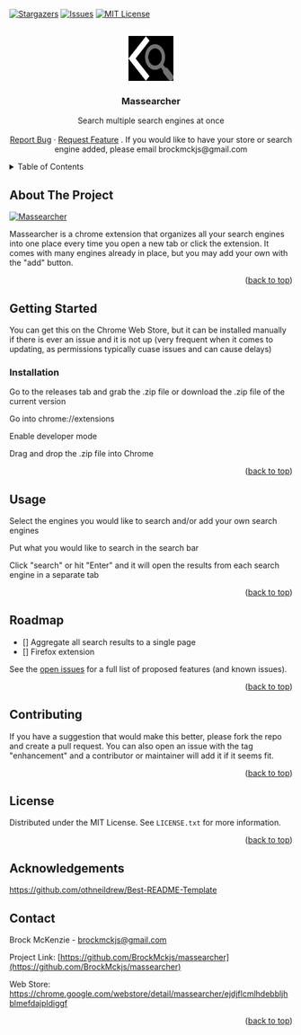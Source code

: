 <div id="top"></div>




<!-- PROJECT SHIELDS -->
<!--
*** I'm using markdown "reference style" links for readability.
*** Reference links are enclosed in brackets [ ] instead of parentheses ( ).
*** See the bottom of this document for the declaration of the reference variables
*** for contributors-url, forks-url, etc. This is an optional, concise syntax you may use.
*** https://www.markdownguide.org/basic-syntax/#reference-style-links
-->
[![Stargazers][stars-shield]][stars-url]
[![Issues][issues-shield]][issues-url]
[![MIT License][license-shield]][license-url]


<!-- PROJECT LOGO -->
<br />
<div align="center">
  <a href="https://github.com/BrockMckjs/massearcher">
    <img src="dist/images/promoart.png" alt="Logo" width="80" height="80">
  </a>

<h3 align="center">Massearcher</h3>

  <p align="center">
    Search multiple search engines at once
    <br />
    <br />
    <a href="https://github.com/BrockMckjs/massearcher/issues">Report Bug</a>
    ·
    <a href="https://github.com/BrockMckjs/massearcher/issues">Request Feature</a>
    .
    <a> If you would like to have your store or search engine added, please email brockmckjs@gmail.com</a>
  </p>
</div>



<!-- TABLE OF CONTENTS -->
<details>
  <summary>Table of Contents</summary>
  <ol>
    <li>
      <a href="#about-the-project">About The Project</a>
    </li>
    <li>
      <a href="#getting-started">Getting Started</a>
      <ul>
        <li><a href="#installation">Installation</a></li>
      </ul>
    </li>
    <li><a href="#usage">Usage</a></li>
    <li><a href="#roadmap">Roadmap</a></li>
    <li><a href="#contributing">Contributing</a></li>
    <li><a href="#license">License</a></li>
    <li><a href="#contact">Contact</a></li>
  </ol>
</details>



<!-- ABOUT THE PROJECT -->
## About The Project

[![Massearcher][product-screenshot]](https://file.coffee/u/onwuaU2KBxARYS.png)

Massearcher is a chrome extension that organizes all your search engines into one place every time you open a new tab or click the extension. It comes with many engines already in place, but you may add your own with the "add" button.

<p align="right">(<a href="#top">back to top</a>)</p>




<!-- GETTING STARTED -->
## Getting Started

You can get this on the Chrome Web Store, but it can be installed manually if there is ever an issue and it is not up (very frequent when it comes to updating, as permissions typically cuase issues and can cause delays)


### Installation

Go to the releases tab and grab the .zip file or download the .zip file of the current version

Go into chrome://extensions

Enable developer mode

Drag and drop the .zip file into Chrome

<p align="right">(<a href="#top">back to top</a>)</p>



<!-- USAGE EXAMPLES -->
## Usage

Select the engines you would like to search and/or add your own search engines

Put what you would like to search in the search bar

Click "search" or hit "Enter" and it will open the results from each search engine in a separate tab

<p align="right">(<a href="#top">back to top</a>)</p>



<!-- ROADMAP -->
## Roadmap

- [] Aggregate all search results to a single page
- [] Firefox extension

See the [open issues](https://github.com/BrockMckjs/massearcher/issues) for a full list of proposed features (and known issues).

<p align="right">(<a href="#top">back to top</a>)</p>



<!-- CONTRIBUTING -->
## Contributing

If you have a suggestion that would make this better, please fork the repo and create a pull request. You can also open an issue with the tag "enhancement" and a contributor or maintainer will add it if it seems fit.

<p align="right">(<a href="#top">back to top</a>)</p>



<!-- LICENSE -->
## License

Distributed under the MIT License. See `LICENSE.txt` for more information.

<p align="right">(<a href="#top">back to top</a>)</p>

## Acknowledgements

https://github.com/othneildrew/Best-README-Template

<!-- CONTACT -->
## Contact

Brock McKenzie -  brockmckjs@gmail.com

Project Link: [https://github.com/BrockMckjs/massearcher](https://github.com/BrockMckjs/massearcher)

Web Store: https://chrome.google.com/webstore/detail/massearcher/ejdjflcmlhdebbljhblmefdajpldiggf

<p align="right">(<a href="#top">back to top</a>)</p>




<!-- MARKDOWN LINKS & IMAGES -->
<!-- https://www.markdownguide.org/basic-syntax/#reference-style-links -->
[contributors-shield]: https://github.com/BrockMckjs/massearcher.svg?style=for-the-badge
[contributors-url]: https://github.com/BrockMckjs/massearcher/graphs/contributors
[forks-shield]: https://img.shields.io/github/forks/BrockMckjs/massearcher.svg
[forks-url]: https://github.com/BrockMckjs/massearcher/network/members
[stars-shield]: https://img.shields.io/github/stars/BrockMckjs/massearcher.svg?style=for-the-badge
[stars-url]: https://github.com/BrockMckjs/massearcher/stargazers
[issues-shield]: https://img.shields.io/github/issues/BrockMckjs/massearcher.svg?style=for-the-badge
[issues-url]: https://github.com/BrockMckjs/massearcher/issues
[license-shield]: https://img.shields.io/github/license/BrockMckjs/massearcher.svg?style=for-the-badge
[license-url]: https://github.com/BrockMckjs/massearcher/blob/master/LICENSE.txt
[product-screenshot]: https://file.coffee/u/onwuaU2KBxARYS.png
